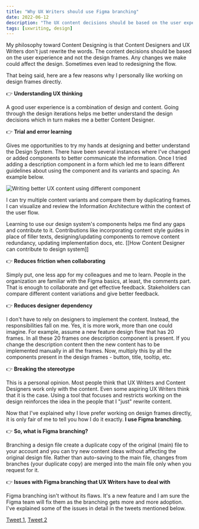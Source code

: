 ```yaml
---
title: "Why UX Writers should use Figma branching"
date: 2022-06-12
description: "The UX content decisions should be based on the user experience and not the design frames."
tags: [uxwriting, design]
---
```


My philosophy toward Content Designing is that Content Designers and UX Writers don't just rewrite the words. The content decisions should be based on the user experience and not the design frames. Any changes we make could affect the design. Sometimes even lead to redesigning the flow.

That being said, here are a few reasons why I personally like working on design frames directly.

👉 **Understanding UX thinking**

A good user experience is a combination of design and content. Going through the design iterations helps me better understand the design decisions which in turn makes me a better Content Designer.

👉 **Trial and error learning**

Gives me opportunities to try my hands at designing and better understand the Design System. There have been several instances where I've changed or added components to better communicate the information. Once I tried adding a description component in a form which led me to learn different guidelines about using the component and its variants and spacing. An example below.

![Writing better UX content using different component](/writing-better-content-using-different-component.jpeg)

I can try multiple content variants and compare them by duplicating frames. I can visualize and review the Information Architecture within the context of the user flow.

Learning to use our design system's components helps me find any gaps and contribute to it. Contributions like incorporating content style guides in place of filler texts, designing/updating components to remove content redundancy, updating implementation docs, etc. [[How Content Designer can contribute to design system]]

👉 **Reduces friction when collaborating**

Simply put, one less app for my colleagues and me to learn. People in the organization are familiar with the Figma basics, at least, the comments part. That is enough to collaborate and get effective feedback. Stakeholders can compare different content variations and give better feedback.

👉 **Reduces designer dependency**

I don't have to rely on designers to implement the content. Instead, the responsibilities fall on me. Yes, it is more work, more than one could imagine. For example, assume a new feature design flow that has 20 frames. In all these 20 frames one description component is present. If you change the description content then the new content has to be implemented manually in all the frames. Now, multiply this by all the components present in the design frames - button, title, tooltip, etc.

👉 **Breaking the stereotype**

This is a personal opinion. Most people think that UX Writers and Content Designers work only with the content. Even some aspiring UX Writers think that it is the case. Using a tool that focuses and restricts working on the design reinforces the idea in the people that I "just" rewrite content.

Now that I've explained why I love prefer working on design frames directly, it is only fair of me to tell you how I do it exactly. **I use Figma branching**.

👉 **So, what is Figma branching?**

Branching a design file create a duplicate copy of the original (main) file to your account and you can try new content ideas without affecting the original design file. Rather than auto-saving to the main file, changes from branches (your duplicate copy) are merged into the main file only when you request for it.

👉 **Issues with Figma branching that UX Writers have to deal with**

Figma branching isn't without its flaws. It's a new feature and I am sure the Figma team will fix them as the branching gets more and more adoption. I've explained some of the issues in detail in the tweets mentioned below.

[Tweet 1](https://twitter.com/iprithvitharun/status/1472863178430189568?s=20&t=pf7H-7cVV14uz1eO0unIWw), [Tweet 2](https://twitter.com/iprithvitharun/status/1458064147157970949?s=20&t=pf7H-7cVV14uz1eO0unIWw)
